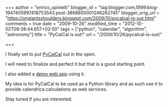 +++
author = "enrico_spinielli"
blogger_id = "tag:blogger.com,1999:blog-1947405997418753543.post-3868800001246262745"
blogger_orig_url = "https://ongiantsshoulders.blogspot.com/2009/10/pycalcal-is-out.html"
comments = true
date = "2009-10-26"
modified_time = "2012-10-02T09:38:44.657+02:00"
tags = ["python", "calendar", "algorithm", "astronomy"]
title = "PyCalCal is out!"
url = "/2009/10/26/pycalcal-is-out/"

+++

I finally set to put [PyCalCal](https://code.google.com/p/pycalcal/) out in the open.

I will need to finalize and perfect it but that is a good starting point.

I also added a [demo web app](https://code.google.com/p/pycalcal/) using it.


My idea is for PyCalCal to be used as a Python library and as such use it to provide calendrica calculations as web services.

Stay tuned if you are interested.